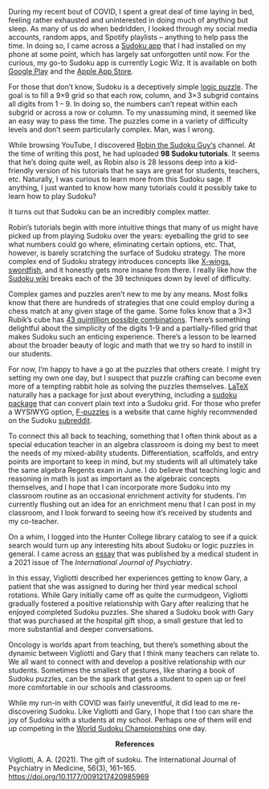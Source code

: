 During my recent bout of COVID, I spent a great deal of time laying in bed, feeling rather exhausted and uninterested in doing much of anything but sleep. As many of us do when bedridden, I looked through my social media accounts, random apps, and Spotify playlists – anything to help pass the time. In doing so, I came across a [Sudoku app](https://en.wikipedia.org/wiki/Sudoku) that I had installed on my phone at some point, which has largely sat unforgotten until now. For the curious, my go-to Sudoku app is currently Logic Wiz. It is available on both [Google Play](https://play.google.com/store/apps/details?id=com.uvmlab.usudoku&hl=en_US&gl=US&pli=1) and the [Apple App Store](https://apps.apple.com/us/app/sudoku-variants-by-logic-wiz/id1530683853).

For those that don’t know, Sudoku is a deceptively simple [logic puzzle](https://en.wikipedia.org/wiki/Logic_puzzle). The goal is to fill a 9×9 grid so that each row, column, and 3×3 subgrid contains all digits from 1 – 9. In doing so, the numbers can’t repeat within each subgrid or across a row or column. To my unassuming mind, it seemed like an easy way to pass the time. The puzzles come in a variety of difficulty levels and don’t seem particularly complex. Man, was I wrong.

While browsing YouTube, I discovered [Robin the Sudoku Guy‘s](https://www.youtube.com/@SudokuGuy/videos) channel. At the time of writing this post, he had uploaded **98 Sudoku tutorials**. It seems that he’s doing quite well, as Robin also is 28 lessons deep into a kid-friendly version of his tutorials that he says are great for students, teachers, etc. Naturally, I was curious to learn more from this Sudoku sage. If anything, I just wanted to know how many tutorials could it possibly take to learn how to play Sudoku?

It turns out that Sudoku can be an incredibly complex matter.

Robin’s tutorials begin with more intuitive things that many of us might have picked up from playing Sudoku over the years: eyeballing the grid to see what numbers could go where, eliminating certain options, etc. That, however, is barely scratching the surface of Sudoku strategy. The more complex end of Sudoku strategy introduces concepts like [X-wings](https://www.sudokuwiki.org/X_Wing_Strategy), [swordfish](https://www.sudokuwiki.org/Sword_Fish_Strategy), and it honestly gets more insane from there. I really like how the [Sudoku wiki](https://www.sudokuwiki.org/sudoku.htm) breaks each of the 39 techniques down by level of difficulty.

Complex games and puzzles aren’t new to me by any means. Most folks know that there are hundreds of strategies that one could employ during a chess match at any given stage of the game. Some folks know that a 3×3 Rubik’s cube has [43 quintillion possible combinations](https://artofproblemsolving.com/wiki/index.php/Rubiks_cube). There’s something delightful about the simplicity of the digits 1-9 and a partially-filled grid that makes Sudoku such an enticing experience. There’s a lesson to be learned about the broader beauty of logic and math that we try so hard to instill in our students.

For now, I’m happy to have a go at the puzzles that others create. I might try setting my own one day, but I suspect that puzzle crafting can become even more of a tempting rabbit hole as solving the puzzles themselves. [LaTeX](https://www.latex-project.org/) naturally has a package for just about everything, including a [sudoku package](https://ctan.org/pkg/sudoku?lang=en) that can convert plain text into a Sudoku grid. For those who prefer a WYSIWYG option, [F-puzzles](https://www.f-puzzles.com/) is a website that came highly recommended on the Sudoku [subreddit](https://www.reddit.com/r/sudoku/).

To connect this all back to teaching, something that I often think about as a special education teacher in an algebra classroom is doing my best to meet the needs of my mixed-ability students. Differentiation, scaffolds, and entry points are important to keep in mind, but my students will all ultimately take the same algebra Regents exam in June. I do believe that teaching logic and reasoning in math is just as important as the algebraic concepts themselves, and I hope that I can incorporate more Sudoku into my classroom routine as an occasional enrichment activity for students. I’m currently flushing out an idea for an enrichment menu that I can post in my classroom, and I look forward to seeing how it’s received by students and my co-teacher.

On a whim, I logged into the Hunter College library catalog to see if a quick search would turn up any interesting hits about Sudoku or logic puzzles in general. I came across an [essay](https://journals.sagepub.com/doi/10.1177/0091217420985969?icid=int.sj-abstract.similar-articles.1) that was published by a medical student in a 2021 issue of The *International Journal of Psychiatry*.

In this essay, Vigliotti described her experiences getting to know Gary, a patient that she was assigned to during her third year medical school rotations. While Gary initially came off as quite the curmudgeon, Vigliotti gradually fostered a positive relationship with Gary after realizing that he enjoyed completed Sudoku puzzles. She shared a Sudoku book with Gary that was purchased at the hospital gift shop, a small gesture that led to more substantial and deeper conversations.

Oncology is worlds apart from teaching, but there’s something about the dynamic between Vigliotti and Gary that I think many teachers can relate to. We all want to connect with and develop a positive relationship with our students. Sometimes the smallest of gestures, like sharing a book of Sudoku puzzles, can be the spark that gets a student to open up or feel more comfortable in our schools and classrooms.

While my run-in with COVID was fairly uneventful, it did lead to me re-discovering Sudoku. Like Vigliotti and Gary, I hope that I too can share the joy of Sudoku with a students at my school. Perhaps one of them will end up competing in the [World Sudoku Championships](https://www.youtube.com/watch?v=xVamtr5BAFc) one day.

<div align="center"> <b>References</b></div>


Vigliotti, A. A. (2021). The gift of sudoku. The International Journal of Psychiatry in Medicine, 56(3), 161–165. https://doi.org/10.1177/0091217420985969

